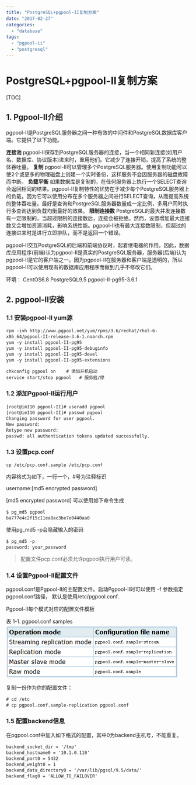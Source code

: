 ```yaml
---
title: "PostgreSQL+pgpool-II复制方案"
date: "2017-02-27"
categories: 
  - "database"
tags: 
  - "pgpool-ii"
  - "postgresql"
---
```


# PostgreSQL+pgpool-II复制方案

\[TOC\]

## 1\. Pgpool-II介绍

pgpool-II是PostgreSQL服务器之间一种有效的中间件和PostgreSQL数据库客户端。它提供了以下功能。

**连接池** pgpool-II保存到PostgreSQL服务器的连接，当一个相同新连接(如用户名、数据库、协议版本)进来时，重用他们。它减少了连接开销，提高了系统的整体吞吐量。 **复制** pgpool-II可以管理多个PostgreSQL服务器。使用复制功能可以使2个或更多的物理磁盘上创建一个实时备份，这样服务不会因服务器的磁盘故障而中断。 **负载平衡** 如果数据库是复制的，在任何服务器上执行一个SELECT查询会返回相同的结果。pgpool-II复制特性的优势在于减少每个PostgreSQL服务器上的负载，因为它可以使用分布在多个服务器之间进行SELECT查询，从而提高系统的整体吞吐量。最好是查询和PostgreSQL服务器数量成一定比例，多用户同时执行多查询达到负载均衡最好的效果。 **限制连接数** PostgreSQL的最大并发连接数有一定限制的，当超过限制的连接数后，连接会被拒绝。然而，设置增加最大连接数又会增加资源消耗，影响系统性能。pgpool-II也有最大连接数限制，但超过的连接进来时是进行立即排队，而不是返回一个错误。

pgpool-II交互PostgreSQL的后端和前端协议时，起着继电器的作用。因此，数据库应用程序(前端)认为pgpool-II是真实的PostgreSQL服务器，服务器(后端)认为pgpool-II是它的客户端之一。因为pgpool-II在服务器和客户端是透明的，所以pgpool-II可以使用现有的数据库应用程序而做到几乎不修改它们。

环境： CentOS6.8 PostgreSQL9.5 pgpool-II-pg95-3.6.1

## 2\. pgpool-II安装

### 1.1 安装pgpool-II yum源

```
rpm -ivh http://www.pgpool.net/yum/rpms/3.6/redhat/rhel-6-x86_64/pgpool-II-release-3.6-1.noarch.rpm
yum -y install pgpool-II-pg95
yum -y install pgpool-II-pg95-debuginfo
yum -y install pgpool-II-pg95-devel
yum -y install pgpool-II-pg95-extensions
```

```
chkconfig pgpool on    # 添加开机启动
service start/stop pgpool   # 服务启/停
```

### 1.2 添加Pgpool-II运行用户

```
[root@im110 pgpool-II]# useradd pgpool                                                      
[root@im110 pgpool-II]# passwd pgpool
Changing password for user pgpool.
New password: 
Retype new password: 
passwd: all authentication tokens updated successfully.
```

### 1.3 设置pcp.conf

```
cp /etc/pcp.conf.sample /etc/pcp.conf
```

内容格式为如下，一行一个，#号为注释标识

username:\[md5 encrypted password\]

\[md5 encrypted password\] 可以使用如下命令生成

```
$ pg_md5 pgpool
ba777e4c2f15c11ea8ac3be7e0440aa0
```

使用pg\_md5 -p会隐藏输入的密码

```
$ pg_md5 -p
password: your_password
```

> 配置文件pcp.conf必须允许pgpool执行用户可读。

### 1.4 设置Pgpool-II配置文件

pgpool.conf是Pgpool-II的主配置文件。启动Pgpool-II时可以使用 -f 参数指定 pgpool.conf路径， 默认是使用/etc/pgpool.conf.

Pgpool-II每个模式对应的配置文件模板

表 1-1. pgpool.conf samples ![](images/5d162ef7-6d41-4c94-b2ae-281dcf2b635b.png)

复制一份作为你的配置文件：

```
# cd /etc
# cp pgpool.conf.sample-replication pgpool.conf
```

### 1.5 配置backend信息

在pgpool.conf中加入如下格式的配置，其中0为backend主机号，不能重复。

```
backend_socket_dir = '/tmp'
backend_hostname0 = '10.1.0.110'
backend_port0 = 5432
backend_weight0 = 1
backend_data_directory0 = '/var/lib/pgsql/9.5/data/'
backend_flag0 = 'ALLOW_TO_FAILOVER'
```
